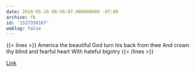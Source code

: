 ```yaml
---
date: 2018-05-26 08:56:07.000000000 -07:00
archive: fb
id: '1527350167'
weblog: false
---
```


{{< lines >}}
America the beautiful
God turn his back from thee
And crown thy blind and fearful heart
With hateful bigotry
{{< /lines >}}

[Link](https://www.msnbc.com/all-in/watch/trump-administration-separating-parents-and-children-at-border-1242280003606)
